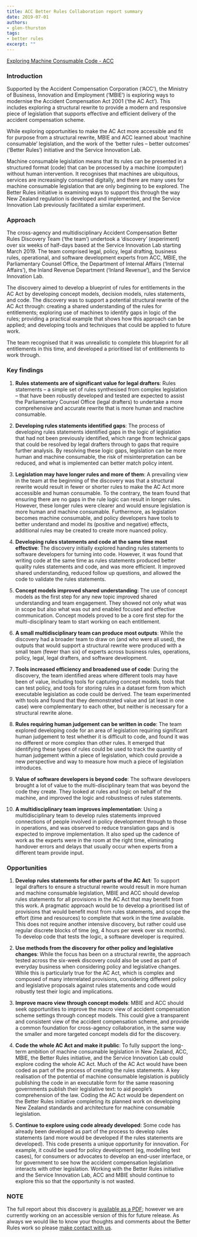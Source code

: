 ```yaml
---
title: ACC Better Rules Collaboration report summary
date: 2019-07-01
authors:
- glen-thurston
tags:
- better rules
excerpt: ""
---
```

[Exploring Machine Consumable Code - ACC](/assets/Exploring_Machine_Consumable_Code_With_ACC.pdf)

### **Introduction**

Supported by the Accident Compensation Corporation (‘ACC’), the Ministry of Business, Innovation and Employment (‘MBIE’) is exploring ways to modernise the Accident Compensation Act 2001 (‘the AC Act’). This includes exploring a structural rewrite to provide a modern and responsive piece of legislation that supports effective and efficient delivery of the accident compensation scheme.

While exploring opportunities to make the AC Act more accessible and fit for purpose from a structural rewrite, MBIE and ACC learned about ‘machine consumable’ legislation, and the work of the ‘better rules – better outcomes’ (‘Better Rules’) initiative and the Service Innovation Lab.

Machine consumable legislation means that its rules can be presented in a structured format (code) that can be processed by a machine (computer) without human intervention. It recognises that machines are ubiquitous, services are increasingly consumed digitally, and there are many uses for machine consumable legislation that are only beginning to be explored. The Better Rules initiative is examining ways to support this through the way New Zealand regulation is developed and implemented, and the Service Innovation Lab previously facilitated a similar experiment.

### **Approach**

The cross-agency and multidisciplinary Accident Compensation Better Rules Discovery Team (‘the team’) undertook a ‘discovery’ (experiment) over six weeks of half-days based at the Service Innovation Lab starting March 2019. The team comprised legal, policy, legal drafting, business rules, operational, and software development experts from ACC, MBIE, the Parliamentary Counsel Office, the Department of Internal Affairs (‘Internal Affairs’), the Inland Revenue Department (‘Inland Revenue’), and the Service Innovation Lab.

The discovery aimed to develop a blueprint of rules for entitlements in the AC Act by developing concept models, decision models, rules statements, and code. The discovery was to support a potential structural rewrite of the AC Act through: creating a shared understanding of the rules for entitlements; exploring use of machines to identify gaps in logic of the rules; providing a practical example that shows how this approach can be applied; and developing tools and techniques that could be applied to future work.

The team recognised that it was unrealistic to complete this blueprint for all entitlements in this time, and developed a prioritised list of entitlements to work through.

### **Key findings**

1. **Rules statements are of significant value for legal drafters**: Rules statements – a simple set of rules synthesised from complex legislation – that have been robustly developed and tested are expected to assist the Parliamentary Counsel Office (legal drafters) to undertake a more comprehensive and accurate rewrite that is more human and machine consumable.

2. **Developing rules statements identified gaps**: The process of developing rules statements identified gaps in the logic of legislation that had not been previously identified, which range from technical gaps that could be resolved by legal drafters through to gaps that require further analysis. By resolving these logic gaps, legislation can be more human and machine consumable, the risk of misinterpretation can be reduced, and what is implemented can better match policy intent.

3. **Legislation may have longer rules and more of them**: A prevailing view in the team at the beginning of the discovery was that a structural rewrite would result in fewer or shorter rules to make the AC Act more accessible and human consumable. To the contrary, the team found that ensuring there are no gaps in the rule logic can result in longer rules. However, these longer rules were clearer and would ensure legislation is more human and machine consumable. Furthermore, as legislation becomes machine consumable, and policy developers have tools to better understand and model its (positive and negative) effects, additional rules may be created to create more nuanced policy.

4. **Developing rules statements and code at the same time most effective**: The discovery initially explored handing rules statements to software developers for turning into code. However, it was found that writing code at the same time as rules statements produced better quality rules statements and code, and was more efficient. It improved shared understanding, reduced follow up questions, and allowed the code to validate the rules statements.

5. **Concept models improved shared understanding**: The use of concept models as the first step for any new topic improved shared understanding and team engagement. They showed not only what was in scope but also what was out and enabled focused and effective communication. Concept models proved to be a core first step for the multi-disciplinary team to start working on each entitlement.

6. **A small multidisciplinary team can produce most outputs**: While the discovery had a broader team to draw on (and who were all used), the outputs that would support a structural rewrite were produced with a small team (fewer than six) of experts across business rules, operations, policy, legal, legal drafters, and software development.

7. **Tools increased efficiency and broadened use of code**: During the discovery, the team identified areas where different tools may have been of value, including tools for capturing concept models, tools that can test policy, and tools for storing rules in a dataset form from which executable legislation as code could be derived. The team experimented with tools and found that they demonstrated value and (at least in one case) were complementary to each other, but neither is necessary for a structural rewrite alone.

8. **Rules requiring human judgement can be written in code**: The team explored developing code for an area of legislation requiring significant human judgement to test whether it is difficult to code, and found it was no different or more complex than other rules. It emerged that identifying these types of rules could be used to track the quantity of human judgement within a piece of legislation, which could provide a new perspective and way to measure how much a piece of legislation introduces.

9. **Value of software developers is beyond code**: The software developers brought a lot of value to the multi-disciplinary team that was beyond the code they create. They looked at rules and logic on behalf of the machine, and improved the logic and robustness of rules statements.

10. **A multidisciplinary team improves implementation**: Using a multidisciplinary team to develop rules statements improved connections of people involved in policy development through to those in operations, and was observed to reduce translation gaps and is expected to improve implementation. It also sped up the cadence of work as the experts were in the room at the right time, eliminating handover errors and delays that usually occur when experts from a different team provide input.

### **Opportunities**

1. **Develop rules statements for other parts of the AC Act**: To support legal drafters to ensure a structural rewrite would result in more human and machine consumable legislation, MBIE and ACC should develop rules statements for all provisions in the AC Act that may benefit from this work. A pragmatic approach would be to develop a prioritised list of provisions that would benefit most from rules statements, and scope the effort (time and resources) to complete that work in the time available. This does not require another intensive discovery, but rather could use regular discrete blocks of time (eg, 4 hours per week over six months). To develop code that tests the logic, a software developer is required.

2. **Use methods from the discovery for other policy and legislative changes**: While the focus has been on a structural rewrite, the approach tested across the six-week discovery could also be used as part of everyday business when considering policy and legislative changes. While this is particularly true for the AC Act, which is complex and composed of many interrelated provisions, considering different policy and legislative proposals against rules statements and code would robustly test their logic and implications.

3. **Improve macro view through concept models**: MBIE and ACC should seek opportunities to improve the macro view of accident compensation scheme settings through concept models. This could give a transparent and consistent view of the accident compensation scheme, and provide a common foundation for cross-agency collaboration, in the same way the smaller and more targeted concept models did for the discovery.

4. **Code the whole AC Act and make it public**: To fully support the long-term ambition of machine consumable legislation in New Zealand, ACC, MBIE, the Better Rules initiative, and the Service Innovation Lab could explore coding the whole AC Act. Much of the AC Act would have been coded as part of the process of creating the rules statements. A key realisation of the potential of machine consumable legislation is publicly publishing the code in an executable form for the same reasoning governments publish their legislative text: to aid people’s comprehension of the law. Coding the AC Act would be dependent on the Better Rules initiative completing its planned work on developing New Zealand standards and architecture for machine consumable legislation.

5. **Continue to explore using code already developed**: Some code has already been developed as part of the process to develop rules statements (and more would be developed if the rules statements are developed). This code presents a unique opportunity for innovation. For example, it could be used for policy development (eg, modelling test cases), for consumers or advocates to develop an end-user interface, or for government to see how the accident compensation legislation interacts with other legislation. Working with the Better Rules initiative and the Service Innovation Lab, ACC and MBIE should continue to explore this so that the opportunity is not wasted.

### **NOTE**

The full report about this discovery is [available as a PDF](/assets/Exploring_Machine_Consumable_Code_With_ACC.pdf); however we are currently working on an accessible version of this for future release. As always we would like to know your thoughts and comments about the Better Rules work so please [make contact with us](/contact).
